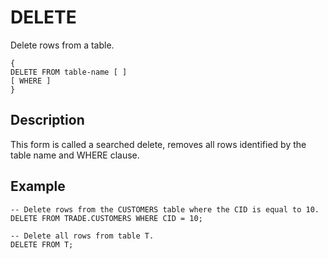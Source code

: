 # DELETE

Delete rows from a table.

``` pre
{
DELETE FROM table-name [ ]
[ WHERE ]
}
```

## Description

This form is called a searched delete, removes all rows identified by the table name and WHERE clause.

## Example

``` pre
-- Delete rows from the CUSTOMERS table where the CID is equal to 10.
DELETE FROM TRADE.CUSTOMERS WHERE CID = 10;

-- Delete all rows from table T.
DELETE FROM T;
```
